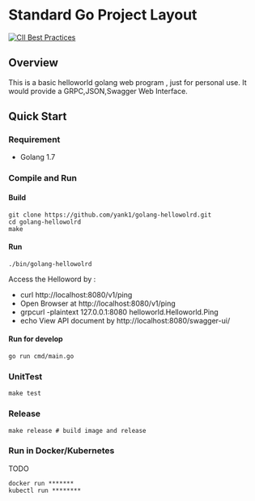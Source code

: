 # Standard Go Project Layout

[![CII Best Practices](https://bestpractices.coreinfrastructure.org/projects/5567/badge)](https://bestpractices.coreinfrastructure.org/projects/5567)

## Overview

This is a basic helloworld golang web program , just for personal use.
It would provide a GRPC,JSON,Swagger Web Interface.

## Quick Start

### Requirement

* Golang 1.7

### Compile and Run

#### Build
```
git clone https://github.com/yank1/golang-hellowolrd.git
cd golang-hellowolrd
make
```

#### Run

```
./bin/golang-hellowolrd
```

Access the Helloword by :
* curl http://localhost:8080/v1/ping
* Open Browser at http://localhost:8080/v1/ping
* grpcurl  -plaintext 127.0.0.1:8080 helloworld.Helloworld.Ping
* echo View API document by http://localhost:8080/swagger-ui/

#### Run for develop
```
go run cmd/main.go
```

### UnitTest

```
make test
```

### Release

```
make release # build image and release
```

### Run in Docker/Kubernetes

TODO
```
docker run *******
kubectl run ********
```
